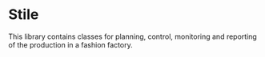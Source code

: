 # Stile

This library contains classes for planning, control, monitoring and reporting of the production in a fashion factory.